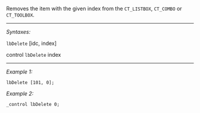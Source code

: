 Removes the item with the given index from the `CT_LISTBOX`, `CT_COMBO` or `CT_TOOLBOX`.


---
*Syntaxes:*

`lbDelete`  [idc, index]

control `lbDelete`  index

---
*Example 1:*

```sqf
lbDelete [101, 0];
```

*Example 2:*

```sqf
_control lbDelete 0;
```